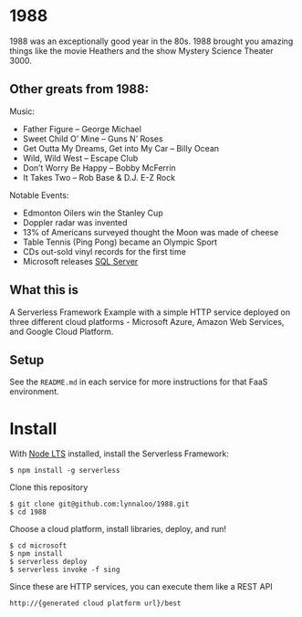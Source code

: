 # 1988

1988 was an exceptionally good year in the 80s. 1988 brought you amazing things like the movie Heathers and the show Mystery Science Theater 3000.

## Other greats from 1988:

Music:

* Father Figure – George Michael
* Sweet Child O’ Mine – Guns N’ Roses
* Get Outta My Dreams, Get into My Car – Billy Ocean
* Wild, Wild West – Escape Club
* Don’t Worry Be Happy – Bobby McFerrin
* It Takes Two – Rob Base & D.J. E-Z Rock

Notable Events:
* Edmonton Oilers win the Stanley Cup
* Doppler radar was invented
* 13% of Americans surveyed thought the Moon was made of cheese
* Table Tennis (Ping Pong) became an Olympic Sport
* CDs out-sold vinyl records for the first time
* Microsoft releases [SQL Server](https://channel9.msdn.com/Series/History/The-History-of-Microsoft-1988)

## What this is

A Serverless Framework Example with a simple HTTP service deployed on three different cloud platforms - Microsoft Azure, Amazon Web Services, and Google Cloud Platform.

## Setup

See the `README.md` in each service for more instructions for that FaaS environment.

# Install

With [Node LTS](https://nodejs.org/) installed, install the Serverless Framework:

```
$ npm install -g serverless
```

Clone this repository

```
$ git clone git@github.com:lynnaloo/1988.git
$ cd 1988
```

Choose a cloud platform, install libraries, deploy, and run!

```
$ cd microsoft
$ npm install
$ serverless deploy
$ serverless invoke -f sing
```

Since these are HTTP services, you can execute them like a REST API

```
http://{generated cloud platform url}/best
```


